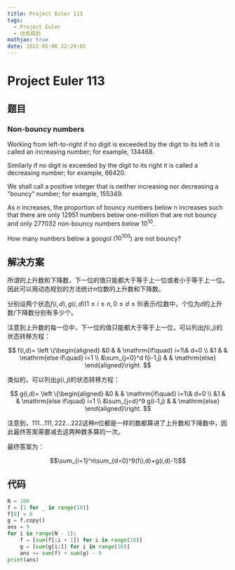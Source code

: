 ```yaml
---
title: Project Euler 113
tags:
  - Project Euler
  - 动态规划
mathjax: true
date: 2022-05-06 22:24:05
---
```


<escape><!-- more --></escape>
    
# Project Euler 113
## 题目
### Non-bouncy numbers



Working from left-to-right if no digit is exceeded by the digit to its left it is called an increasing number; for example, $134468$.

Similarly if no digit is exceeded by the digit to its right it is called a decreasing number; for example, $66420$.

We shall call a positive integer that is neither increasing nor decreasing a "bouncy" number; for example, $155349$.

As $n$ increases, the proportion of bouncy numbers below n increases such that there are only $12951$ numbers below one-million that are not bouncy and only $277032$ non-bouncy numbers below $10^{10}$.

How many numbers below a googol ($10^{100}$) are not bouncy?


## 解决方案

所谓的上升数和下降数，下一位的值只能都大于等于上一位或者小于等于上一位。因此可以用动态规划的方法统计$n$位数的上升数和下降数。

分别设两个状态$f(i,d),g(i,d)(1\le i\le n,0\le d\le 9)$表示$i$位数中，个位为$d$的上升数/下降数分别有多少个。

注意到上升数的每一位中，下一位的值只能都大于等于上一位，可以列出$f(i,j)$的状态转移方程：

$$
f(i,d)=
\left \{\begin{aligned}
  &0  & & \mathrm{if\quad} i=1\& d=0 \\
  &1  & & \mathrm{else if\quad} i=1 \\
  &\sum_{j=0}^d f(i-1,j) & & \mathrm{else}
\end{aligned}\right.
$$

类似的，可以列出$g(i,j)$的状态转移方程：

$$
g(i,d)=
\left \{\begin{aligned}
  &0  & & \mathrm{if\quad} i=1\& d=0 \\
  &1  & & \mathrm{else if\quad} i=1 \\
  &\sum_{j=d}^9 g(i-1,j) & & \mathrm{else}
\end{aligned}\right.
$$

注意到，$111\dots111,222\dots222$这种$n$位都是一样的数都算进了上升数和下降数中，因此最终答案需要减去这两种数多算的一次。

最终答案为：

$$\sum_{i=1}^n\sum_{d=0}^9(f(i,d)+g(i,d)-1)$$

## 代码

```py
N = 100
f = [1 for _ in range(10)]
f[0] = 0
g = f.copy()
ans = 9
for i in range(N - 1):
    f = [sum(f[:i + 1]) for i in range(10)]
    g = [sum(g[i:]) for i in range(10)]
    ans += sum(f) + sum(g) - 9
print(ans)

```
